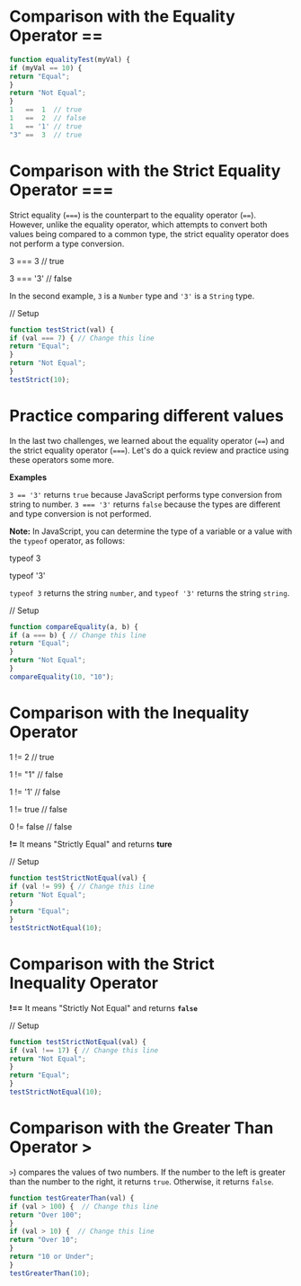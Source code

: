 # **Comparison with the Equality Operator ==**

```jsx
function equalityTest(myVal) {
if (myVal == 10) {
return "Equal";
}
return "Not Equal";
}
1   ==  1  // true
1   ==  2  // false
1   == '1' // true
"3" ==  3  // true
```

# **Comparison with the Strict Equality Operator ===**

Strict equality (`===`) is the counterpart to the equality operator (`==`). However, unlike the equality operator, which attempts to convert both values being compared to a common type, the strict equality operator does not perform a type conversion.

3 ===  3  // true

3 === '3' // false

In the second example, `3` is a `Number` type and `'3'` is a `String` type.

// Setup

```jsx
function testStrict(val) {
if (val === 7) { // Change this line
return "Equal";
}
return "Not Equal";
}
testStrict(10);
```

# **Practice comparing different values**

In the last two challenges, we learned about the equality operator (`==`) and the strict equality operator (`===`). Let's do a quick review and practice using these operators some more.

**Examples**

`3 == '3'` returns `true` because JavaScript performs type conversion from string to number. `3 === '3'` returns `false` because the types are different and type conversion is not performed.

**Note:** In JavaScript, you can determine the type of a variable or a value with the `typeof` operator, as follows:

typeof 3

typeof '3'

`typeof 3` returns the string `number`, and `typeof '3'` returns the string `string`.

// Setup

```jsx
function compareEquality(a, b) {
if (a === b) { // Change this line
return "Equal";
}
return "Not Equal";
}
compareEquality(10, "10");
```

# **Comparison with the Inequality Operator**

1 !=  2    // true

1 != "1"   // false

1 != '1'   // false

1 != true  // false

0 != false // false

**!=** It means "Strictly Equal" and returns **ture**

// Setup

```jsx
function testStrictNotEqual(val) {
if (val != 99) { // Change this line
return "Not Equal";
}
return "Equal";
}
testStrictNotEqual(10);
```

# **Comparison with the Strict Inequality Operator**

**!==** It means "Strictly Not Equal" and returns **`false`**

// Setup

```jsx
function testStrictNotEqual(val) {
if (val !== 17) { // Change this line
return "Not Equal";
}
return "Equal";
}
testStrictNotEqual(10);
```

# **Comparison with the Greater Than Operator >**

`>`) compares the values of two numbers. If the number to the left is greater than the number to the right, it returns `true`. Otherwise, it returns `false`.

```jsx
function testGreaterThan(val) {
if (val > 100) {  // Change this line
return "Over 100";
}
if (val > 10) {  // Change this line
return "Over 10";
}
return "10 or Under";
}
testGreaterThan(10);
```

#

